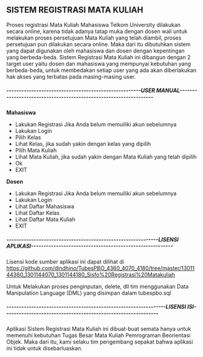 <h2>SISTEM REGISTRASI MATA KULIAH</h2>

Proses registrasi Mata Kuliah Mahasiswa Telkom University dilakukan secara online, karena tidak adanya tatap muka dengan dosen wali untuk melakukan proses persetujuan Mata Kuliah yang telah diambil, proses persetujuan pun dilakukan secara online. Maka dari itu dibutuhkan sistem yang dapat digunakan oleh mahasiswa dan dosen dengan kepentingan yang berbeda-beda. Sistem Registrasi Mata Kuliah ini dibangun dengan 2 target user yaitu dosen dan mahasiswa yang mempunyai kebutuhan yang berbeda-beda, untuk membedakan setiap user yang ada akan diberlakukan hak akses yang terbatas pada masing-masing user.

<h5>------------------------------------------------------USER MANUAL------------------------------------------------------------------</h5>

<b>Mahasiswa</b>
* Lakukan Registrasi Jika Anda belum memuiliki akun sebelumnya
* Lakukan Login
* Pilih Kelas
* Lihat Kelas, jika sudah yakin dengan kelas yang dipilih
* Pilih Mata Kuliah
* Lihat Mata Kuliah, jika sudah yakin dengan Mata Kuliah yang telah dipilih
* Ok
* EXIT

<b>Dosen</b>
* Lakukan Registrasi Jika Anda belum memuiliki akun sebelumnya
* Lakukan Login
* Lihat Daftar Mahasiswa
* Lihat Daftar Kelas
* Lihat Daftar Mata Kuliah
* EXIT

<h5>-------------------------------------------------------------LISENSI APLIKASI---------------------------------------------------------</h5>

Lisensi kode sumber aplikasi ini dapat dilihat di https://github.com/dindhino/TubesPBO_4360_4070_4180/tree/master/1301144360_1301144070_1301144180_Sisfo%20Registrasi%20Matakuliah

Untuk Melakukan proses penginputan, delete, dll tim menggunakan Data Manipulation Language (DML) yang disimpan dalam tubespbo.sql

<h5>----------------------------------------------------------------LISENSI ISI--------------------------------------------------------------</h5>

Aplikasi Sistem Registrasi Mata Kuliah ini dibuat-buat semata hanya untuk memenuhi kebutuhan Tugas Besar Mata Kuliah Pemrograman Beorientasi Objek. Maka dari itu, kami selaku tim pengembang sepakat bahwa aplikasi ini tidak untuk disebarluaskan.
